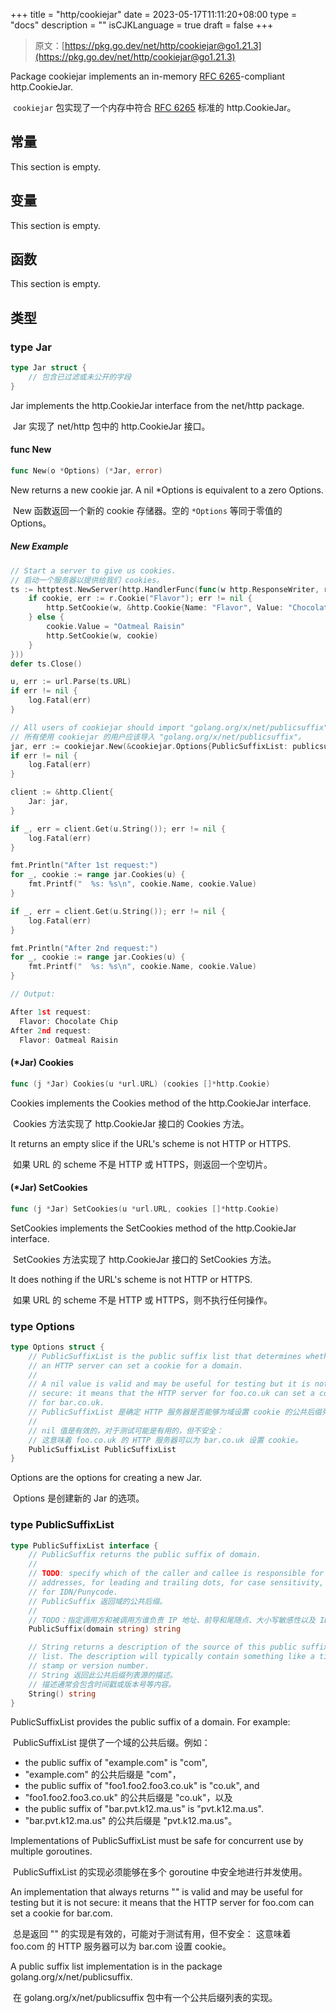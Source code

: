 +++
title = "http/cookiejar"
date = 2023-05-17T11:11:20+08:00
type = "docs"
description = ""
isCJKLanguage = true
draft = false
+++
> 原文：[https://pkg.go.dev/net/http/cookiejar@go1.21.3](https://pkg.go.dev/net/http/cookiejar@go1.21.3)

Package cookiejar implements an in-memory [RFC 6265](https://rfc-editor.org/rfc/rfc6265.html)-compliant http.CookieJar.

​	 `cookiejar` 包实现了一个内存中符合 [RFC 6265](https://rfc-editor.org/rfc/rfc6265.html) 标准的 http.CookieJar。

## 常量 

This section is empty.

## 变量

This section is empty.

## 函数

This section is empty.

## 类型

### type Jar 

``` go 
type Jar struct {
	// 包含已过滤或未公开的字段
}
```

Jar implements the http.CookieJar interface from the net/http package.

​	Jar 实现了 net/http 包中的 http.CookieJar 接口。

#### func New 

``` go 
func New(o *Options) (*Jar, error)
```

New returns a new cookie jar. A nil *Options is equivalent to a zero Options.

​	New 函数返回一个新的 cookie 存储器。空的 `*Options` 等同于零值的 Options。

##### New Example
``` go 
// Start a server to give us cookies.
// 启动一个服务器以提供给我们 cookies。
ts := httptest.NewServer(http.HandlerFunc(func(w http.ResponseWriter, r *http.Request) {
	if cookie, err := r.Cookie("Flavor"); err != nil {
		http.SetCookie(w, &http.Cookie{Name: "Flavor", Value: "Chocolate Chip"})
	} else {
		cookie.Value = "Oatmeal Raisin"
		http.SetCookie(w, cookie)
	}
}))
defer ts.Close()

u, err := url.Parse(ts.URL)
if err != nil {
	log.Fatal(err)
}

// All users of cookiejar should import "golang.org/x/net/publicsuffix"
// 所有使用 cookiejar 的用户应该导入 "golang.org/x/net/publicsuffix"。
jar, err := cookiejar.New(&cookiejar.Options{PublicSuffixList: publicsuffix.List})
if err != nil {
	log.Fatal(err)
}

client := &http.Client{
	Jar: jar,
}

if _, err = client.Get(u.String()); err != nil {
	log.Fatal(err)
}

fmt.Println("After 1st request:")
for _, cookie := range jar.Cookies(u) {
	fmt.Printf("  %s: %s\n", cookie.Name, cookie.Value)
}

if _, err = client.Get(u.String()); err != nil {
	log.Fatal(err)
}

fmt.Println("After 2nd request:")
for _, cookie := range jar.Cookies(u) {
	fmt.Printf("  %s: %s\n", cookie.Name, cookie.Value)
}

// Output:

After 1st request:
  Flavor: Chocolate Chip
After 2nd request:
  Flavor: Oatmeal Raisin
```

#### (*Jar) Cookies 

``` go 
func (j *Jar) Cookies(u *url.URL) (cookies []*http.Cookie)
```

Cookies implements the Cookies method of the http.CookieJar interface.

​	Cookies 方法实现了 http.CookieJar 接口的 Cookies 方法。

It returns an empty slice if the URL's scheme is not HTTP or HTTPS.

​	如果 URL 的 scheme 不是 HTTP 或 HTTPS，则返回一个空切片。

#### (*Jar) SetCookies 

``` go 
func (j *Jar) SetCookies(u *url.URL, cookies []*http.Cookie)
```

SetCookies implements the SetCookies method of the http.CookieJar interface.

​	SetCookies 方法实现了 http.CookieJar 接口的 SetCookies 方法。

It does nothing if the URL's scheme is not HTTP or HTTPS.

​	如果 URL 的 scheme 不是 HTTP 或 HTTPS，则不执行任何操作。

### type Options 

``` go 
type Options struct {
    // PublicSuffixList is the public suffix list that determines whether
	// an HTTP server can set a cookie for a domain.
	//
	// A nil value is valid and may be useful for testing but it is not
	// secure: it means that the HTTP server for foo.co.uk can set a cookie
	// for bar.co.uk.
    // PublicSuffixList 是确定 HTTP 服务器是否能够为域设置 cookie 的公共后缀列表。
	//
	// nil 值是有效的，对于测试可能是有用的，但不安全：
	// 这意味着 foo.co.uk 的 HTTP 服务器可以为 bar.co.uk 设置 cookie。
	PublicSuffixList PublicSuffixList
}
```

Options are the options for creating a new Jar.

​	Options 是创建新的 Jar 的选项。

### type PublicSuffixList 

``` go 
type PublicSuffixList interface {
	// PublicSuffix returns the public suffix of domain.
	//
	// TODO: specify which of the caller and callee is responsible for IP
	// addresses, for leading and trailing dots, for case sensitivity, and
	// for IDN/Punycode.
    // PublicSuffix 返回域的公共后缀。
	//
	// TODO：指定调用方和被调用方谁负责 IP 地址、前导和尾随点、大小写敏感性以及 IDN/Punycode。
	PublicSuffix(domain string) string

	// String returns a description of the source of this public suffix
	// list. The description will typically contain something like a time
	// stamp or version number.
    // String 返回此公共后缀列表源的描述。
	// 描述通常会包含时间戳或版本号等内容。
	String() string
}
```

PublicSuffixList provides the public suffix of a domain. For example:

​	PublicSuffixList 提供了一个域的公共后缀。例如： 

- the public suffix of "example.com" is "com",
- "example.com" 的公共后缀是 "com"，
- the public suffix of "foo1.foo2.foo3.co.uk" is "co.uk", and
- "foo1.foo2.foo3.co.uk" 的公共后缀是 "co.uk"，以及
- the public suffix of "bar.pvt.k12.ma.us" is "pvt.k12.ma.us".
- "bar.pvt.k12.ma.us" 的公共后缀是 "pvt.k12.ma.us"。

Implementations of PublicSuffixList must be safe for concurrent use by multiple goroutines.

​	PublicSuffixList 的实现必须能够在多个 goroutine 中安全地进行并发使用。

An implementation that always returns "" is valid and may be useful for testing but it is not secure: it means that the HTTP server for foo.com can set a cookie for bar.com.

​	总是返回 "" 的实现是有效的，可能对于测试有用，但不安全： 这意味着 foo.com 的 HTTP 服务器可以为 bar.com 设置 cookie。

A public suffix list implementation is in the package golang.org/x/net/publicsuffix.

​	在 golang.org/x/net/publicsuffix 包中有一个公共后缀列表的实现。